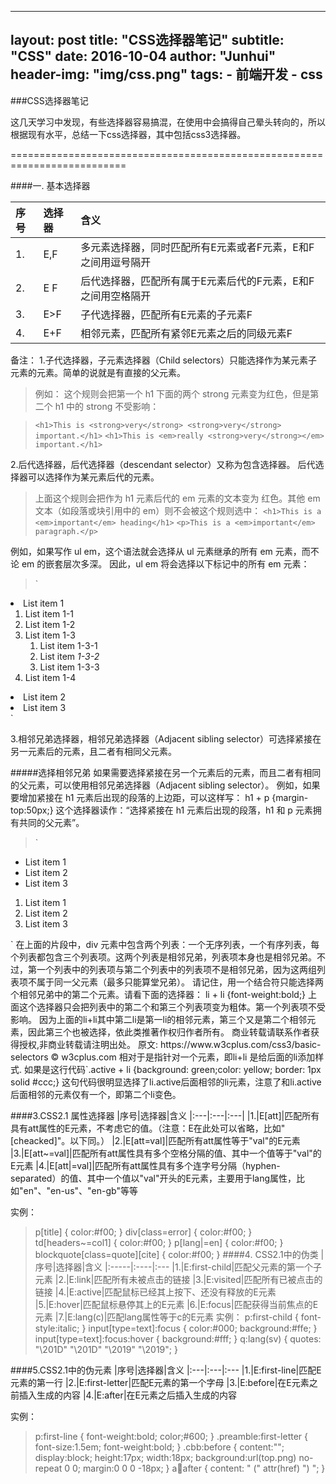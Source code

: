 
---
layout:     post
title:      "CSS选择器笔记"
subtitle:   "CSS"
date:       2016-10-04
author:     "Junhui"
header-img: "img/css.png"
tags:
    - 前端开发
    - css
---
###CSS选择器笔记

这几天学习中发现，有些选择器容易搞混，在使用中会搞得自己晕头转向的，所以根据现有水平，总结一下css选择器，其中包括css3选择器。


==========================================================================

####一. 基本选择器

| 序号| 选择器 | 含义|
|:----|:-----|:----------|
|1.|E,F|多元素选择器，同时匹配所有E元素或者F元素，E和F之间用逗号隔开
|2.|E F|后代选择器，匹配所有属于E元素后代的F元素，E和F之间用空格隔开|
|3.|E>F|子代选择器，匹配所有E元素的子元素F
|4.|E+F|相邻元素，匹配所有紧邻E元素之后的同级元素F

备注：
1.子代选择器，子元素选择器（Child selectors）只能选择作为某元素子元素的元素。简单的说就是有直接的父元素。
>例如： 这个规则会把第一个 h1 下面的两个 strong 元素变为红色，但是第二个 h1 中的 strong 不受影响：

>`<h1>This is <strong>very</strong> <strong>very</strong> important.</h1>`
>`<h1>This is <em>really <strong>very</strong></em> important.</h1>`

2.后代选择器，后代选择器（descendant selector）又称为包含选择器。
后代选择器可以选择作为某元素后代的元素。
>上面这个规则会把作为 h1 元素后代的 em 元素的文本变为 红色。其他 em 文本（如段落或块引用中的 em）则不会被这个规则选中：
`<h1>This is a <em>important</em> heading</h1>`
`<p>This is a <em>important</em> paragraph.</p>`

例如，如果写作 ul em，这个语法就会选择从 ul 元素继承的所有 em 元素，而不论 em 的嵌套层次多深。
因此，ul em 将会选择以下标记中的所有 em 元素：
>`<ul>
  <li>List item 1
    <ol>
      <li>List item 1-1</li>
      <li>List item 1-2</li>
      <li>List item 1-3
        <ol>
          <li>List item 1-3-1</li>
          <li>List item <em>1-3-2</em></li>
          <li>List item 1-3-3</li>
        </ol>
      </li>
      <li>List item 1-4</li>
    </ol>
  </li>
  <li>List item 2</li>
  <li>List item 3</li>
</ul>`

3.相邻兄弟选择器，相邻兄弟选择器（Adjacent sibling selector）可选择紧接在另一元素后的元素，且二者有相同父元素。

#####选择相邻兄弟
如果需要选择紧接在另一个元素后的元素，而且二者有相同的父元素，可以使用相邻兄弟选择器（Adjacent sibling selector）。
例如，如果要增加紧接在 h1 元素后出现的段落的上边距，可以这样写：
h1 + p {margin-top:50px;}
这个选择器读作：“选择紧接在 h1 元素后出现的段落，h1 和 p 元素拥有共同的父元素”。
>`<div>
  <ul>
    <li class="active">List item 1</li>
    <li>List item 2</li>
    <li>List item 3</li>
  </ul>
  <ol>
    <li>List item 1</li>
    <li>List item 2</li>
    <li>List item 3</li>
  </ol>
</div>`
在上面的片段中，div 元素中包含两个列表：一个无序列表，一个有序列表，每个列表都包含三个列表项。这两个列表是相邻兄弟，列表项本身也是相邻兄弟。不过，第一个列表中的列表项与第二个列表中的列表项不是相邻兄弟，因为这两组列表项不属于同一父元素（最多只能算堂兄弟）。
请记住，用一个结合符只能选择两个相邻兄弟中的第二个元素。请看下面的选择器：
li + li {font-weight:bold;}
上面这个选择器只会把列表中的第二个和第三个列表项变为粗体。第一个列表项不受影响。
因为上面的li+li其中第二li是第一li的相邻元素，第三个又是第二个相邻元素，因此第三个也被选择，依此类推著作权归作者所有。
商业转载请联系作者获得授权,非商业转载请注明出处。
原文: https://www.w3cplus.com/css3/basic-selectors © w3cplus.com
相对于是指针对一个元素，即li+li 是给后面的li添加样式.
如果是这行代码`.active + li {background: green;color: yellow; border: 1px solid #ccc;}
这句代码很明显选择了li.active后面相邻的li元素，注意了和li.active后面相邻的元素仅有一个，即第二个li变色。

####3.CSS2.1 属性选择器
|序号|选择器|含义
|:---|:---|:---|
|1.|E[att]|匹配所有具有att属性的E元素，不考虑它的值。（注意：E在此处可以省略，比如"[cheacked]"。以下同。）
|2.|E[att=val]|匹配所有att属性等于"val"的E元素
|3.|E[att~=val]|匹配所有att属性具有多个空格分隔的值、其中一个值等于"val"的E元素
|4.|E[att\|=val]|匹配所有att属性具有多个连字号分隔（hyphen-separated）的值、其中一个值以"val"开头的E元素，主要用于lang属性，比如"en"、"en-us"、"en-gb"等等

实例：
>p[title] { color:#f00; }
div[class=error] { color:#f00; }
td[headers~=col1] { color:#f00; }
p[lang|=en] { color:#f00; }
blockquote[class=quote][cite] { color:#f00; }
####4. CSS2.1中的伪类
|序号|选择器|含义
|:-----|:----|:---
|1.|E:first-child|匹配父元素的第一个子元素
|2.|E:link|匹配所有未被点击的链接
|3.|E:visited|匹配所有已被点击的链接
|4.|E:active|匹配鼠标已经其上按下、还没有释放的E元素
|5.|E:hover|匹配鼠标悬停其上的E元素
|6.|E:focus|匹配获得当前焦点的E元素
|7.|E:lang(c)|匹配lang属性等于c的E元素
实例：
>p:first-child { font-style:italic; }
input[type=text]:focus { color:#000; background:#ffe; }
input[type=text]:focus:hover { background:#fff; }
q:lang(sv) { quotes: "\201D" "\201D" "\2019" "\2019"; }

####5.CSS2.1中的伪元素
|序号|选择器|含义
|:---|:---|:---
|1.|E:first-line|匹配E元素的第一行
|2.|E:first-letter|匹配E元素的第一个字母
|3.|E:before|在E元素之前插入生成的内容
|4.|E:after|在E元素之后插入生成的内容

实例：
>p:first-line { font-weight:bold; color;#600; }
.preamble:first-letter { font-size:1.5em; font-weight:bold; }
.cbb:before { content:""; display:block; height:17px; width:18px; background:url(top.png) no-repeat 0 0; margin:0 0 0 -18px; }
a:link:after { content: " (" attr(href) ") "; }
